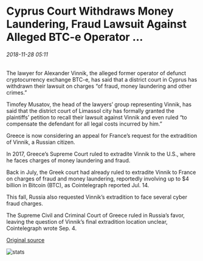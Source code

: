 # Cyprus Court Withdraws Money Laundering, Fraud Lawsuit Against Alleged BTC-e Operator ...

###### 2018-11-28 05:11

The lawyer for Alexander Vinnik, the alleged former operator of defunct cryptocurrency exchange BTC-e, has said that a district court in Cyprus has withdrawn their lawsuit on charges “of fraud, money laundering and other crimes.”

Timofey Musatov, the head of the lawyers’ group representing Vinnik, has said that the district court of Limassol city has formally granted the plaintiffs’ petition to recall their lawsuit against Vinnik and even ruled “to compensate the defendant for all legal costs incurred by him.”

Greece is now considering an appeal for France’s request for the extradition of Vinnik, a Russian citizen.

In 2017, Greece’s Supreme Court ruled to extradite Vinnik to the U.S., where he faces charges of money laundering and fraud.

Back in July, the Greek court had already ruled to extradite Vinnik to France on charges of fraud and money laundering, reportedly involving up to $4 billion in Bitcoin (BTC), as Cointelegraph reported Jul. 14.

This fall, Russia also requested Vinnik’s extradition to face several cyber fraud charges.

The Supreme Civil and Criminal Court of Greece ruled in Russia’s favor, leaving the question of Vinnik’s final extradition location unclear, Cointelegraph wrote Sep. 4.

[Original source](https://cointelegraph.com/news/cyprus-court-withdraws-money-laundering-fraud-lawsuit-against-alleged-btc-e-operator)

![stats](https://c.statcounter.com/11760860/0/a89fa40b/1/ "stats")